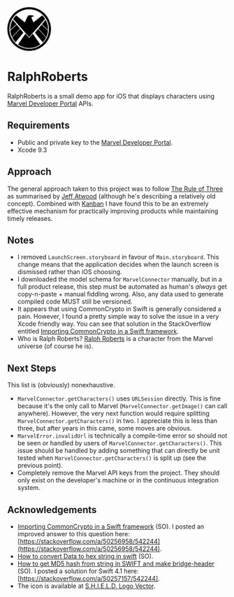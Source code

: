 <img src='logo.png' width='100'>

# RalphRoberts

RalphRoberts is a small demo app for iOS that displays characters using [Marvel Developer Portal](https://developer.marvel.com) APIs.

## Requirements

- Public and private key to the [Marvel Developer Portal]().
- Xcode 9.3

## Approach

The general approach taken to this project was to follow [The Rule of Three](https://blog.codinghorror.com/rule-of-three/) as summarised by [Jeff Atwood](https://en.wikipedia.org/wiki/Jeff_Atwood) (although he's describing a relatively old concept). Combined with [Kanban](https://en.wikipedia.org/wiki/Kanban) I have found this to be an extremely effective mechanism for practically improving products while maintaining timely releases.

## Notes

- I removed `LaunchScreen.storyboard` in favour of `Main.storyboard`. This change means that the application decides when the launch screen is dismissed rather than iOS choosing.
- I downloaded the model schema for `MarvelConnector` manually, but in a full product release, this step must be automated as human's *always* get copy-n-paste + manual fiddling wrong. Also, any data used to generate compiled code MUST still be versioned.
- It appears that using CommonCrypto in Swift is generally considered a pain. However, I found a pretty simple way to solve the issue in a very Xcode friendly way. You can see that solution in the StackOverflow entitled [Importing CommonCrypto in a Swift framework](https://stackoverflow.com/a/50256958/542244).
- Who is Ralph Roberts? [Ralph Roberts](https://en.wikipedia.org/wiki/Cobalt_Man) is a character from the Marvel universe (of course he is). 

## Next Steps

This list is (obviously) nonexhaustive.

- `MarvelConnector.getCharacters()` uses `URLSession` directly. This is fine because it's the only call to Marvel (`MarvelConnector.getImage()` can call anywhere). However, the very next function would require splitting `MarvelConnector.getCharacters()` in two. I appreciate this is less than three, but after years in this came, some moves are obvious.
- `MarvelError.invalidUrl` is technically a compile-time error so should not be seen or handled by users of `MarvelConnector.getCharacters()`. This issue should be handled by adding something that can directly be unit tested when `MarvelConnector.getCharacters()` is split up (see the previous point).
- Completely remove the Marvel API keys from the project. They should only exist on the developer's machine or in the continuous integration system.

 
## Acknowledgements

- [Importing CommonCrypto in a Swift framework](https://stackoverflow.com/a/42852743/542244) (SO). I posted an improved answer to this question here: [https://stackoverflow.com/a/50256958/542244](https://stackoverflow.com/a/50256958/542244).
- [How to convert Data to hex string in swift](https://stackoverflow.com/a/40089462/542244) (SO).
- [How to get MD5 hash from string in SWIFT and make bridge-header](https://stackoverflow.com/a/40089462/542244) (SO). I posted a solution for Swift 4.1 here: [https://stackoverflow.com/a/50257157/542244].
- The icon is available at [S.H.I.E.L.D. Logo Vector](https://seeklogo.com/vector-logo/257821/s-h-i-e-l-d).

